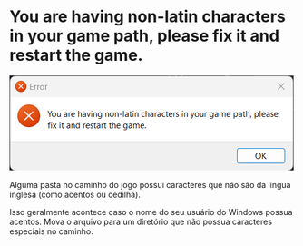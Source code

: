 # You are having non-latin characters in your game path, please fix it and restart the game.

![You are having non-latin characters in your game path, please fix it and restart the game.](./assets/3.png)

Alguma pasta no caminho do jogo possui caracteres que não são da língua inglesa (como acentos ou cedilha).

Isso geralmente acontece caso o nome do seu usuário do Windows possua acentos. Mova o arquivo para um diretório que não possua caracteres especiais no caminho.
